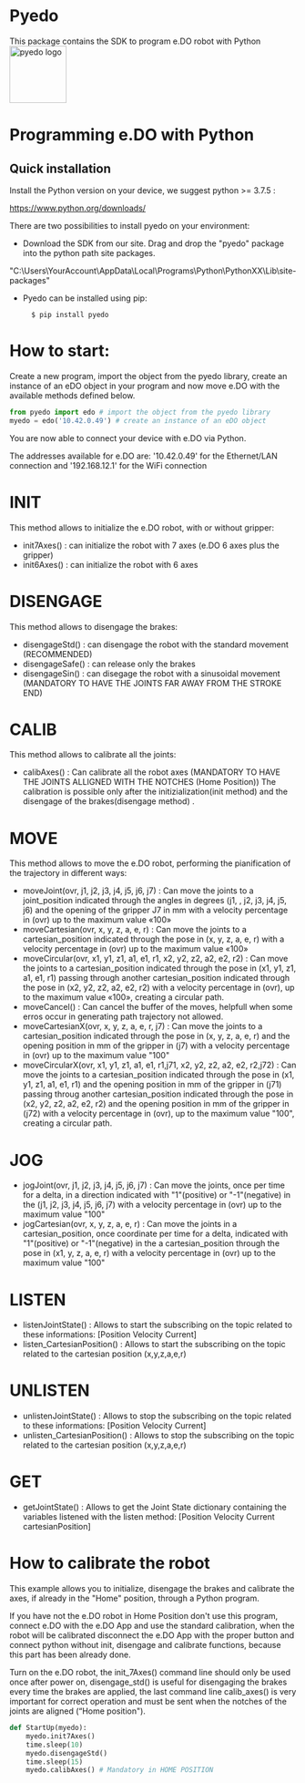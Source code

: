 Pyedo
=======================================

This package contains the SDK to program e.DO robot with Python
<img src="https://edo.cloud/wp-content/uploads/2018/12/edo-home.png" alt="pyedo logo" width="100px"/> 


# Programming e.DO with Python

Quick installation
-----------
Install the Python version on your device, we suggest python >= 3.7.5 :

https://www.python.org/downloads/

There are two possibilities to install pyedo on your environment:

- Download the SDK from our site. Drag and drop the "pyedo" package into the python path site packages.

"C:\Users\YourAccount\AppData\Local\Programs\Python\PythonXX\Lib\site-packages\"

- Pyedo can be installed using pip:

        $ pip install pyedo

# How to start:
Create a new program, import the object from the pyedo library, create an instance of an eDO object in your program and now move e.DO with the available methods defined below.

```python
from pyedo import edo # import the object from the pyedo library
myedo = edo('10.42.0.49') # create an instance of an eDO object
```
You are now able to connect your device with e.DO via Python.

The addresses available for e.DO are: '10.42.0.49' for the Ethernet/LAN connection and '192.168.12.1' for the WiFi connection

# INIT
This method allows to initialize the e.DO robot, with or without gripper:
- init7Axes() :
can initialize the robot with 7 axes (e.DO 6 axes plus the gripper)
- init6Axes() :
can initialize the robot with 6 axes 

# DISENGAGE
This method allows to disengage the brakes:
- disengageStd() :
can disengage the robot with the standard movement (RECOMMENDED)
- disengageSafe() :
can release only the brakes
- disengageSin() :
can disegage the robot with a sinusoidal movement (MANDATORY TO HAVE THE JOINTS FAR AWAY FROM THE STROKE END)

# CALIB
This method allows to calibrate all the joints:
- calibAxes() :
Can calibrate all the robot axes (MANDATORY TO HAVE THE JOINTS ALLIGNED WITH THE NOTCHES (Home Position)) 
The calibration is possible only after the initizialization(init method) and the disengage of the brakes(disengage method) .

# MOVE
This method allows to move the e.DO robot, performing the pianification of the trajectory in different ways:
- moveJoint(ovr, j1, j2, j3, j4, j5, j6, j7) :
Can move the joints to a joint_position indicated through the angles in degrees (j1, , j2, j3, j4, j5, j6) and the opening of the gripper J7 in mm with a velocity percentage in (ovr) up to the maximum value «100»
- moveCartesian(ovr, x, y, z, a, e, r) :
Can move the joints to a cartesian_position indicated through the pose in (x, y, z, a, e, r) with a velocity percentage in (ovr) up to the maximum value «100»
- moveCircular(ovr, x1, y1, z1, a1, e1, r1, x2, y2, z2, a2, e2, r2) :
Can move the joints to a cartesian_position indicated through the pose in (x1, y1, z1, a1, e1, r1) passing through another cartesian_position indicated through the pose in (x2, y2, z2, a2, e2, r2) with a velocity percentage in (ovr), up to the maximum value «100», creating a circular path.
- moveCancel() :
Can cancel the buffer of the moves, helpfull when some erros occur in generating path trajectory not allowed.
- moveCartesianX(ovr, x, y, z, a, e, r, j7) :
Can move the joints to a cartesian_position indicated through the pose in (x, y, z, a, e, r) and the opening position in mm of the gripper  in (j7) with a velocity percentage in (ovr) up to the maximum value "100"
- moveCircularX(ovr, x1, y1, z1, a1, e1, r1,j71, x2, y2, z2, a2, e2, r2,j72) :
Can move the joints to a cartesian_position indicated through the pose in (x1, y1, z1, a1, e1, r1) and the opening position in mm of the gripper  in (j71) passing throug another cartesian_position indicated through the pose in (x2, y2, z2, a2, e2, r2) and the opening position in mm of the gripper  in (j72)  with a velocity percentage in (ovr), up to the maximum value "100", creating a circular path.

# JOG
- jogJoint(ovr, j1, j2, j3, j4, j5, j6, j7) :
Can move the joints, once per time for a delta, in a direction indicated with  "1"(positive) or "-1"(negative) in the (j1, j2, j3, j4, j5, j6, j7) with a velocity percentage in (ovr) up to the maximum value "100"
- jogCartesian(ovr, x, y, z, a, e, r) :
Can move the joints in a cartesian_position, once coordinate per time for a delta, indicated with "1"(positive) or "-1"(negative) in the a cartesian_position through the pose in (x1, y, z, a, e, r) with a velocity percentage in (ovr) up to the maximum value "100"

# LISTEN
- listenJointState() :
Allows to start the subscribing on the topic related to these informations:
[Position 
Velocity
Current]
- listen_CartesianPosition() :
Allows to start the subscribing on the topic related to the cartesian position (x,y,z,a,e,r)

# UNLISTEN
- unlistenJointState() :
Allows to stop the subscribing on the topic related to these informations:
[Position 
Velocity
Current]
- unlisten_CartesianPosition() :
Allows to stop the subscribing on the topic related to the cartesian position (x,y,z,a,e,r)

# GET
- getJointState() :
Allows to get the Joint State dictionary containing the variables listened with the listen method:
[Position 
Velocity
Current
cartesianPosition]

# How to calibrate the robot

This example allows you to initialize, disengage the brakes and calibrate the axes, if already in the "Home" position, through a Python program.

If you have not the e.DO robot in Home Position don't use this program, connect e.DO with the e.DO App and use the standard calibration, when the robot will be calibrated disconnect the e.DO App with the proper button and connect python without init, disengage and calibrate functions, because this part has been already done.

Turn on the e.DO robot, the init_7Axes() command line should only be used once after power on, disengage_std() is useful for disengaging the brakes every time the brakes are applied, the last command line calib_axes() is very important for correct operation and must be sent when the notches of the joints are aligned (“Home position").

```python
def StartUp(myedo):
    myedo.init7Axes()
    time.sleep(10)
    myedo.disengageStd()
    time.sleep(15)
    myedo.calibAxes() # Mandatory in HOME POSITION
```
